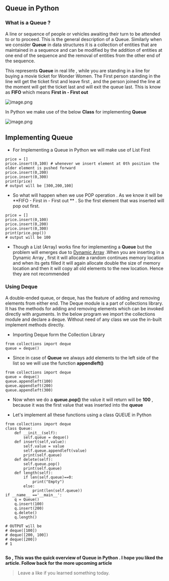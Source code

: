 ## Queue in Python

### What is a Queue ?
A line or sequence of people or vehicles awaiting their turn to be attended to or to proceed. This is the general description of a Queue. Similarly when we consider **Queue** in data structures it is a collection of entities that are maintained in a sequence and can be modified by the addition of entities at one end of the sequence and the removal of entities from the other end of the sequence. 

This represents **Queue** in real life , while you are standing in a line for buying a movie ticket for Wonder Women. The First person standing in the line will get the ticket first and leave first , and the person joined the line at the moment will get the ticket last and will exit the queue last. This is know as **FIFO** which means **First in - First out**


![image.png](https://cdn.hashnode.com/res/hashnode/image/upload/v1610603070193/ZG9dFOh5K.png)


In Python we make use of the below **Class** for implementing **Queue**

![image.png](https://cdn.hashnode.com/res/hashnode/image/upload/v1610603389080/_m7lNRw5A.png)

## Implementing Queue 

- For Implementing a Queue in Python we will make use of List First 

```
price = []
price.insert(0,100) # whenever we insert element at 0th position the older element is pushed forward 
price.insert(0,200)
price.insert(0,300)
print(price)
# output will be [300,200,100]
``` 
- So what will happen when we use POP operation . As we know it will be **FIFO - First in - First out ** . So the first element that was inserted will pop out first.


```
price = []
price.insert(0,100)
price.insert(0,200)
price.insert(0,300)
print(price.pop())
# output will be 100
``` 
- Though a List (Array) works fine for implementing a **Queue** but the problem will emerges due to  [Dynamic Array](https://carboncoffee.hashnode.dev/introduction-to-arrays) .When you are inserting in a Dynamic Array , first it will allocate a random continues memory location and when its gets filled it will again allocate double the size of memory location and then it will copy all old elements to the new location. Hence they are not recommended

### Using Deque 

A double-ended queue, or deque, has the feature of adding and removing elements from either end. The Deque module is a part of collections library. It has the methods for adding and removing elements which can be invoked directly with arguments. In the below program we import the collections module and declare a deque. Without need of any class we use the in-built implement methods directly.

- Importing Deque form the Collection Library 

```
from collections import deque
queue = deque()
``` 
- Since in case of **Queue** we always add elements to the left side of the list so we will use the function **appendleft()**


```
from collections import deque
queue = deque()
queue.appendleft(100)
queue.appendleft(200)
queue.appendleft(300)
``` 
- Now when we do a **queue.pop()** the value it will return will be **100** , because it was the first value that was inserted into the **queue**

- Let's implement all these functions using a class QUEUE in Python


```
from collections import deque
class Queue:
    def __init__(self):
        self.queue = deque()
    def insert(self,value):
        self.value = value
        self.queue.appendleft(value)
        print(self.queue)
    def delete(self):
        self.queue.pop()
        print(self.queue)
    def length(self):
        if len(self.queue)==0:
            print("Empty")
        else:
            print(len(self.queue))
if __name__ =='__main__':
    q = Queue()
    q.insert(100)
    q.insert(200)
    q.delete()
    q.length()

# OUTPUT will be 
# deque([100])
# deque([200, 100])
# deque([200])
# 1


``` 

**So , This was the quick overview of Queue in Python . I hope you liked the article. Follow back for the more upcoming article**


> Leave a like if you learned something today.